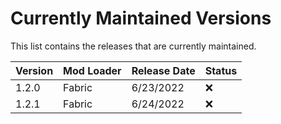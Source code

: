 # Currently Maintained Versions

This list contains the releases that are currently maintained.

<table class="tg">
<thead>
  <tr>
    <th class="tg-0lax">Version</th>
    <th class="tg-0lax">Mod Loader</th>
    <th class="tg-0lax">Release Date</th>
    <th class="tg-0lax">Status</th>
  </tr>
</thead>
<tbody>
  <tr>
    <td class="tg-0lax">1.2.0</td>
    <td class="tg-0lax">Fabric</td>
    <td class="tg-0lax">6/23/2022</td>
    <td class="tg-0lax">❌</td>
  </tr>
  <tr>
    <td class="tg-0lax">1.2.1</td>
    <td class="tg-0lax">Fabric</td>
    <td class="tg-0lax">6/24/2022</td>
    <td class="tg-0lax">❌</td>
  </tr>
</tbody>
</table>